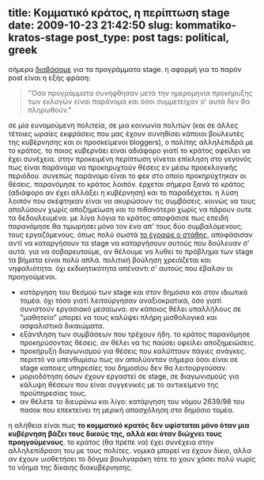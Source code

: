 title: Kομματικό κράτος, η περίπτωση stage
date: 2009-10-23 21:42:50
slug: kommatiko-kratos-stage
post_type: post
tags: political, greek
---

σήμερα [διαβάσαμε](http://www.enet.gr/?i=news.el.politikh&id=94985) για τα προγράμματα stage. η αφορμή για το παρόν post είναι η εξής φράση:

> "Όσα προγράμματα συνήφθησαν μετά την ημερομηνία προκήρυξης των εκλογών είναι παράνομα και όσοι συμμετείχαν σ' αυτά δεν θα πληρωθούν."

σε μία ευνομούμενη πολιτεία, σε μια κοινωνία πολιτών (και σε άλλες τέτοιες ωραίες εκφράσεις που μας έχουν συνηθίσει κάποιοι βουλευτές της κυβέρνησης και οι προσκείμενοι bloggers), ο πολίτης αλληλεπιδρά με το κράτος. το ποιος κυβερνάει είναι αδιάφορο γιατί το κράτος οφείλει να έχει συνέχεια. στην προκειμένη περίπτωση γίνεται επίκληση στο γεγονός πως είναι παράνομο να προκηρυχτούν θέσεις εν μέσω προεκλογικής περιόδου. συνεπώς παράνομο είναι το φεκ στο οποίο προκηρύχτηκαν οι θέσεις. παρανόμησε το κράτος λοιπόν. έρχεται σήμερα ξανά το κράτος (αδιάφορο αν έχει αλλάξει η κυβέρνηση) και το παραδέχεται. η λύση λοιπόν που σκέφτηκαν είναι να ακυρώσουν τις συμβάσεις. κοινώς να τους απολύσουν χωρίς αποζημείωση και το πιθανότερο χωρίς να πάρουν ουτε τα δεδουλευμένα. με λίγα λόγια το κράτος αποφάσισε πως επειδή παρανόμησε θα τιμωρήσει μόνο τον ένα απ' τους δύο συμβαλόμενους. τους εργαζόμενους. όπως πολύ σωστά [το έγραψε ο στάθης](http://www.enet.gr/?i=news.el.article&id=94688), αποφάσισαν αντί να καταργήσουν τα stage να καταργήσουν αυτούς που δούλευαν σ' αυτά. για να σοβαρευτούμε, αν θέλουμε να λυθεί το πρόβλημα των stage τα βήματα είναι πολύ απλά. πολιτική βούληση χρειάζεται και νηφαλιότητα. όχι εκδικητικότητα απέναντι σ' αυτούς που έβαλαν οι προηγούμενοι.

* κατάργηση του θεσμού των stage και στον δημόσιο και στον ιδιωτικό τομέα. όχι τόσο γιατί λειτούργησαν αναξιοκρατικά, όσο γιατί συνιστούν εργασιακό μεσαίωνα. αν κάποιος θέλει υπαλλήλους σε "μαθητεία" μπορεί να τους καλύψει πλήρη μισθολογικά και ασφαλιστικά δικαιώματα.
* εξάντληση των συμβάσεων που τρέχουν ήδη. το κράτος παρανόμησε προκηρύσοντας θέσεις. αν θέλει να τις παύσει οφείλει αποζημειώσεις.
* προκήρυξη διαγωνισμού για θέσεις που καλύπτουν πάγιες ανάγκες. περιττό να υπενθυμίσω πως αν απολύονταν σήμερα όσοι είναι σε stage καποιες υπηρεσίες του δημοσίου δεν θα λειτουργούσαν.
* μοριοδότηση όσων έχουν εργαστεί σε stage, σε διαγωνισμούς για κάλυψη θέσεων που είναι συγγενικές με το αντικείμενο της προϋπηρεσίας τους.
* αν θέλετε το διευρύνω και λίγο: κατάργηση του νόμου 2639/98 του πασοκ που επεκτείνει τη μερική απασχόληση στο δημόσιο τομέα.

η αλήθεια είναι πως **το κομματικό κρατός δεν υφίσταται μόνο όταν μια κυβέρνηση βάζει τους δικούς της, αλλά και όταν διώχνει τους προηγούμενους**. το κράτος (θα πρεπε να) έχει συνέχεια στην αλληλεπίδραση του με τους πολίτες. νομικά μπορεί να έχουν δίκιο, αλλα αν έχουν υιοθετήσει το δόγμα βουλγαράκη τότε το χουν χάσει πολύ νωρίς το νόημα της δίκαιης διακυβέρνησης.
